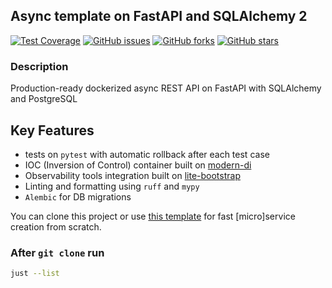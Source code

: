 ## Async template on FastAPI and SQLAlchemy 2

[![Test Coverage](https://codecov.io/gh/modern-python/fastapi-sqlalchemy-template/branch/main/graph/badge.svg)](https://codecov.io/gh/modern-python/fastapi-sqlalchemy-template)
[![GitHub issues](https://img.shields.io/github/issues/modern-python/fastapi-sqlalchemy-template)](https://github.com/modern-python/fastapi-sqlalchemy-template/issues)
[![GitHub forks](https://img.shields.io/github/forks/modern-python/fastapi-sqlalchemy-template)](https://github.com/modern-python/fastapi-sqlalchemy-template/network)
[![GitHub stars](https://img.shields.io/github/stars/modern-python/fastapi-sqlalchemy-template)](https://github.com/modern-python/fastapi-sqlalchemy-template/stargazers)

### Description
Production-ready dockerized async REST API on FastAPI with SQLAlchemy and PostgreSQL

## Key Features
- tests on `pytest` with automatic rollback after each test case
- IOC (Inversion of Control) container built on [modern-di](https://github.com/modern-python/modern-di/)
- Observability tools integration built on [lite-bootstrap](https://github.com/modern-python/lite-bootstrap/)
- Linting and formatting using `ruff` and `mypy`
- `Alembic` for DB migrations

You can clone this project or use [this template](https://github.com/modern-python/modern-python-template) for fast [micro]service creation from scratch.

### After `git clone` run
```bash
just --list
```
